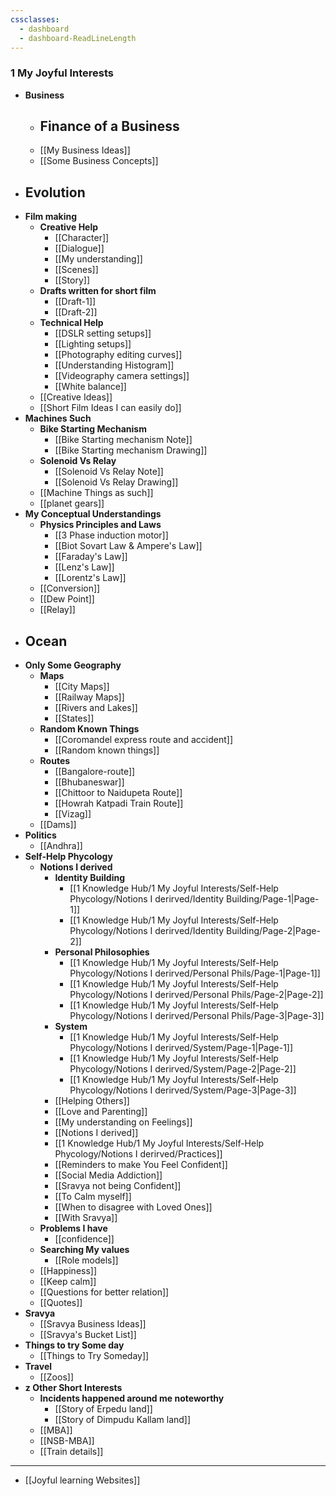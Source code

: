 ```yaml
---
cssclasses:
  - dashboard
  - dashboard-ReadLineLength
---
```

### 1 My Joyful Interests
- **Business**
	- **Finance of a Business**
		- 
	- [[My Business Ideas]]
	- [[Some Business Concepts]]
- **Evolution**
	- 
- **Film making**
	- **Creative Help**
		- [[Character]]
		- [[Dialogue]]
		- [[My understanding]]
		- [[Scenes]]
		- [[Story]]
	-  **Drafts written for short film**
		- [[Draft-1]]
		- [[Draft-2]]
	- **Technical Help**
		- [[DSLR setting setups]]
		- [[Lighting setups]]
		- [[Photography editing curves]]
		- [[Understanding Histogram]]
		- [[Videography camera settings]]
		- [[White balance]]
	- [[Creative Ideas]]
	- [[Short Film Ideas I can easily do]]
- **Machines Such**
	- **Bike Starting Mechanism**
		- [[Bike  Starting mechanism Note]]
		- [[Bike Starting mechanism Drawing]]
	- **Solenoid Vs Relay**
		- [[Solenoid Vs Relay Note]]
		- [[Solenoid Vs Relay Drawing]]
	- [[Machine Things as such]]
	- [[planet gears]]
- **My Conceptual Understandings**
	- **Physics Principles and Laws**
		- [[3 Phase induction motor]]
		- [[Biot Sovart Law & Ampere's Law]]
		- [[Faraday's Law]]
		- [[Lenz's Law]]
		- [[Lorentz's Law]]
	- [[Conversion]]
	- [[Dew Point]]
	- [[Relay]]
- **Ocean**
	- 
- **Only Some Geography**
	- **Maps**
		- [[City Maps]]
		- [[Railway Maps]]
		- [[Rivers and Lakes]]
		- [[States]]
	- **Random Known Things**
		- [[Coromandel express route and accident]]
		- [[Random known things]]
	- **Routes**
		- [[Bangalore-route]]
		- [[Bhubaneswar]]
		- [[Chittoor to Naidupeta Route]]
		- [[Howrah Katpadi Train Route]]
		- [[Vizag]]
	- [[Dams]]
- **Politics**
	- [[Andhra]]
- **Self-Help Phycology**
	- **Notions I derived**
		- **Identity Building**
			- [[1 Knowledge Hub/1 My Joyful Interests/Self-Help Phycology/Notions I derirved/Identity Building/Page-1|Page-1]]
			- [[1 Knowledge Hub/1 My Joyful Interests/Self-Help Phycology/Notions I derirved/Identity Building/Page-2|Page-2]]
		- **Personal Philosophies**
			- [[1 Knowledge Hub/1 My Joyful Interests/Self-Help Phycology/Notions I derirved/Personal Phils/Page-1|Page-1]]
			- [[1 Knowledge Hub/1 My Joyful Interests/Self-Help Phycology/Notions I derirved/Personal Phils/Page-2|Page-2]]
			- [[1 Knowledge Hub/1 My Joyful Interests/Self-Help Phycology/Notions I derirved/Personal Phils/Page-3|Page-3]]
		- **System**
			- [[1 Knowledge Hub/1 My Joyful Interests/Self-Help Phycology/Notions I derirved/System/Page-1|Page-1]]
			- [[1 Knowledge Hub/1 My Joyful Interests/Self-Help Phycology/Notions I derirved/System/Page-2|Page-2]]
			- [[1 Knowledge Hub/1 My Joyful Interests/Self-Help Phycology/Notions I derirved/System/Page-3|Page-3]]
		- [[Helping Others]]
		- [[Love and Parenting]]
		- [[My understanding on Feelings]]
		- [[Notions I derived]]
		- [[1 Knowledge Hub/1 My Joyful Interests/Self-Help Phycology/Notions I derirved/Practices]]
		- [[Reminders to make You Feel Confident]]
		- [[Social Media Addiction]]
		- [[Sravya not being Confident]]
		- [[To Calm myself]]
		- [[When to disagree with Loved Ones]]
		- [[With Sravya]]
	- **Problems I have**
		- [[confidence]]
	- **Searching My values**
		- [[Role models]]
	- [[Happiness]]
	- [[Keep calm]]
	- [[Questions for better relation]]
	- [[Quotes]]
- **Sravya**
	-  [[Sravya Business Ideas]]
	- [[Sravya's Bucket List]]
- **Things to try Some day**
	- [[Things to Try Someday]]
- **Travel**
	- [[Zoos]]
- **z Other Short Interests**
	- **Incidents happened around me noteworthy**
		- [[Story of Erpedu land]]
		- [[Story of Dimpudu Kallam land]]
	- [[MBA]]
	- [[NSB-MBA]]
	- [[Train details]]
---
- [[Joyful learning Websites]]